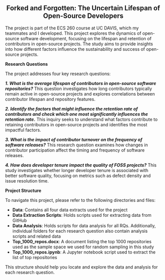 <H2 style="text-align:center;align-items:center;">Forked and Forgotten: The Uncertain Lifespan of Open-Source Developers</H2>

The project is part of the ECS 260 course at UC DAVIS, which my teammates and I developed. This project explores the dynamics of open-source software development, focusing on the lifespan and retention of contributors in open-source projects. The study aims to provide insights into how different factors influence the sustainability and success of open-source projects.

**Research Questions**

The project addresses four key research questions:

_**1. What is the average lifespan of contributors in open-source software repositories?**_
   This question investigates how long contributors typically remain active in open-source projects and explores correlations between contributor lifespan and repository features.

_**2. Identify the factors that might influence the retention rate of contributors and check which one most significantly influences the retention rate.**_
   This inquiry seeks to understand what factors contribute to retaining contributors in open-source projects and identifies the most impactful factors.

_**3. What is the impact of contributor turnover on the frequency of software releases?**_
   This research question examines how changes in contributor participation affect the timing and frequency of software releases.

_**4. How does developer tenure impact the quality of FOSS projects?**_
   This study investigates whether longer developer tenure is associated with better software quality, focusing on metrics such as defect density and issue resolution time.

**Project Structure**

To navigate this project, please refer to the following directories and files:
<ul>
<li><b>Data</b>: Contains all four data extracts used for the project</li>

<li><b>Data Extraction Scripts</b>: Holds scripts used for extracting data from GitHub</li>

<li><b>Data Analysis</b>: Holds scripts for data analysis for all RQs.
Additionally, individual folders for each research question also contain analysis scripts and related data</li>

<li><b>Top_1000_repos.docx</b>: A document listing the top 1000 repositories used as the sample space we used for random sampling in this study</li>

<li><b>Top_1000_repos.ipynb</b>: A Jupyter notebook script used to extract the list of top repositories</li>

</ul>

This structure should help you locate and explore the data and analysis for each research question.
